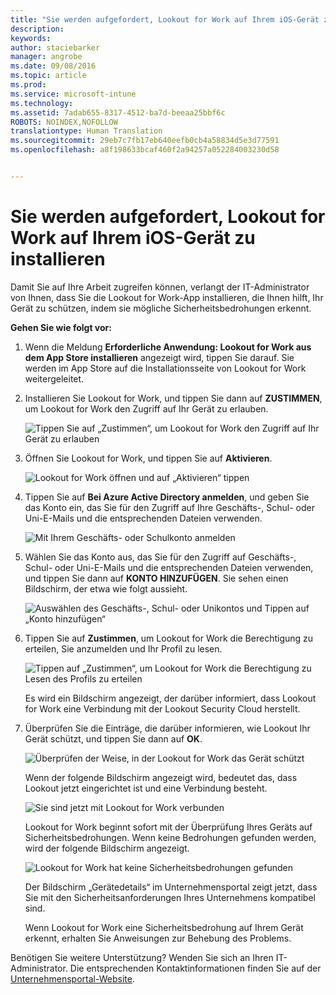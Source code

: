```yaml
---
title: "Sie werden aufgefordert, Lookout for Work auf Ihrem iOS-Gerät zu installieren | Microsoft Intune"
description: 
keywords: 
author: staciebarker
manager: angrobe
ms.date: 09/08/2016
ms.topic: article
ms.prod: 
ms.service: microsoft-intune
ms.technology: 
ms.assetid: 7adab655-8317-4512-ba7d-beeaa25bbf6c
ROBOTS: NOINDEX,NOFOLLOW
translationtype: Human Translation
ms.sourcegitcommit: 29eb7c7fb17eb640eefb0cb4a58834d5e3d77591
ms.openlocfilehash: a8f198633bcaf460f2a94257a052284003230d58


---
```


# Sie werden aufgefordert, Lookout for Work auf Ihrem iOS-Gerät zu installieren

Damit Sie auf Ihre Arbeit zugreifen können, verlangt der IT-Administrator von Ihnen, dass Sie die Lookout for Work-App installieren, die Ihnen hilft, Ihr Gerät zu schützen, indem sie mögliche Sicherheitsbedrohungen erkennt.


**Gehen Sie wie folgt vor:**

1.  Wenn die Meldung **Erforderliche Anwendung: Lookout for Work aus dem App Store installieren** angezeigt wird, tippen Sie darauf. Sie werden im App Store auf die Installationsseite von Lookout for Work weitergeleitet.

2.  Installieren Sie Lookout for Work, und tippen Sie dann auf **ZUSTIMMEN**, um Lookout for Work den Zugriff auf Ihr Gerät zu erlauben.

    ![Tippen Sie auf „Zustimmen“, um Lookout for Work den Zugriff auf Ihr Gerät zu erlauben](./media/lookout-accept-store-permissions-android.png)

3. Öffnen Sie Lookout for Work, und tippen Sie auf **Aktivieren**.

    ![Lookout for Work öffnen und auf „Aktivieren“ tippen](./media/lookout-activate-button-android.png)

4. Tippen Sie auf **Bei Azure Active Directory anmelden**, und geben Sie das Konto ein, das Sie für den Zugriff auf Ihre Geschäfts-, Schul- oder Uni-E-Mails und die entsprechenden Dateien verwenden.

    ![Mit Ihrem Geschäfts- oder Schulkonto anmelden](./media/lookout-sign-in-azure-android.png)

5. Wählen Sie das Konto aus, das Sie für den Zugriff auf Geschäfts-, Schul- oder Uni-E-Mails und die entsprechenden Dateien verwenden, und tippen Sie dann auf **KONTO HINZUFÜGEN**. Sie sehen einen Bildschirm, der etwa wie folgt aussieht.

    ![Auswählen des Geschäfts-, Schul- oder Unikontos und Tippen auf „Konto hinzufügen“](./media/lookout-pick-account-android.png)

6. Tippen Sie auf **Zustimmen**, um Lookout for Work die Berechtigung zu erteilen, Sie anzumelden und Ihr Profil zu lesen.

    ![Tippen auf „Zustimmen“, um Lookout for Work die Berechtigung zu Lesen des Profils zu erteilen](./media/lookout-needs-permission-to-view-profile-android.png)

    Es wird ein Bildschirm angezeigt, der darüber informiert, dass Lookout for Work eine Verbindung mit der Lookout Security Cloud herstellt.

7. Überprüfen Sie die Einträge, die darüber informieren, wie Lookout Ihr Gerät schützt, und tippen Sie dann auf **OK**.

    ![Überprüfen der Weise, in der Lookout for Work das Gerät schützt](./media/lookout-how-it-protects-your-device-android.png)

    Wenn der folgende Bildschirm angezeigt wird, bedeutet das, dass Lookout jetzt eingerichtet ist und eine Verbindung besteht.

    ![Sie sind jetzt mit Lookout for Work verbunden](./media/lookout-you-are-now-connected-android.png)

    Lookout for Work beginnt sofort mit der Überprüfung Ihres Geräts auf Sicherheitsbedrohungen. Wenn keine Bedrohungen gefunden werden, wird der folgende Bildschirm angezeigt.

    ![Lookout for Work hat keine Sicherheitsbedrohungen gefunden](./media/lookout-scan-no-threats-found-android.png)

    Der Bildschirm „Gerätedetails“ im Unternehmensportal zeigt jetzt, dass Sie mit den Sicherheitsanforderungen Ihres Unternehmens kompatibel sind.

    Wenn Lookout for Work eine Sicherheitsbedrohung auf Ihrem Gerät erkennt, erhalten Sie Anweisungen zur Behebung des Problems.

Benötigen Sie weitere Unterstützung? Wenden Sie sich an Ihren IT-Administrator. Die entsprechenden Kontaktinformationen finden Sie auf der [Unternehmensportal-Website](http://portal.manage.microsoft.com).






<!--HONumber=Oct16_HO2-->


